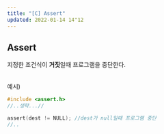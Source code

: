 ```yaml
---
title: "[C] Assert"
updated: 2022-01-14 14"12
---
```


## Assert

지정한 조건식이 <b>거짓</b>일때 프로그램을 중단한다.<br/><br/>

예시)

```C
#include <assert.h>
//..생략...//

assert(dest != NULL); //dest가 null일때 프로그램 중단
//..
```
